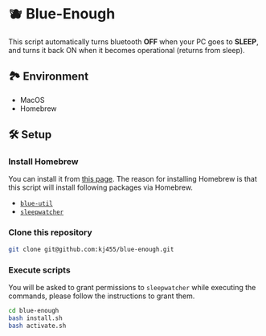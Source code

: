 # 🫐 Blue-Enough
This script automatically turns bluetooth **OFF** when your PC goes to **SLEEP**, and turns it back ON when it becomes operational (returns from sleep).

## 🏞️ Environment
- MacOS
- Homebrew

## 🛠️ Setup

### Install Homebrew
You can install it from [this page](https://brew.sh/index_ja).
The reason for installing Homebrew is that this script will install following packages via Homebrew.
- [`blue-util`](https://github.com/toy/blueutil)
- [`sleepwatcher`](https://www.bernhard-baehr.de/)

### Clone this repository
```bash
git clone git@github.com:kj455/blue-enough.git
```

### Execute scripts
You will be asked to grant permissions to `sleepwatcher` while executing the commands, please follow the instructions to grant them.
```bash
cd blue-enough
bash install.sh
bash activate.sh
```